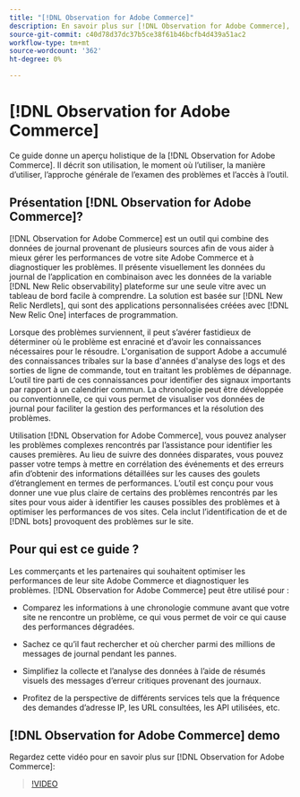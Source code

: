 ```yaml
---
title: "[!DNL Observation for Adobe Commerce]"
description: En savoir plus sur [!DNL Observation for Adobe Commerce], ses utilisations, le moment d’utilisation et comment y accéder.
source-git-commit: c40d78d37dc37b5ce38f61b46bcfb4d439a51ac2
workflow-type: tm+mt
source-wordcount: '362'
ht-degree: 0%

---
```


# [!DNL Observation for Adobe Commerce]

Ce guide donne un aperçu holistique de la [!DNL Observation for Adobe Commerce]. Il décrit son utilisation, le moment où l’utiliser, la manière d’utiliser, l’approche générale de l’examen des problèmes et l’accès à l’outil.

## Présentation [!DNL Observation for Adobe Commerce]?

[!DNL Observation for Adobe Commerce] est un outil qui combine des données de journal provenant de plusieurs sources afin de vous aider à mieux gérer les performances de votre site Adobe Commerce et à diagnostiquer les problèmes. Il présente visuellement les données du journal de l’application en combinaison avec les données de la variable [!DNL New Relic observability] plateforme sur une seule vitre avec un tableau de bord facile à comprendre. La solution est basée sur [!DNL New Relic Nerdlets], qui sont des applications personnalisées créées avec [!DNL New Relic One] interfaces de programmation.

Lorsque des problèmes surviennent, il peut s’avérer fastidieux de déterminer où le problème est enraciné et d’avoir les connaissances nécessaires pour le résoudre. L&#39;organisation de support Adobe a accumulé des connaissances tribales sur la base d&#39;années d&#39;analyse des logs et des sorties de ligne de commande, tout en traitant les problèmes de dépannage. L’outil tire parti de ces connaissances pour identifier des signaux importants par rapport à un calendrier commun. La chronologie peut être développée ou conventionnelle, ce qui vous permet de visualiser vos données de journal pour faciliter la gestion des performances et la résolution des problèmes.

Utilisation [!DNL Observation for Adobe Commerce], vous pouvez analyser les problèmes complexes rencontrés par l’assistance pour identifier les causes premières. Au lieu de suivre des données disparates, vous pouvez passer votre temps à mettre en corrélation des événements et des erreurs afin d’obtenir des informations détaillées sur les causes des goulets d’étranglement en termes de performances. L’outil est conçu pour vous donner une vue plus claire de certains des problèmes rencontrés par les sites pour vous aider à identifier les causes possibles des problèmes et à optimiser les performances de vos sites. Cela inclut l’identification de et de [!DNL bots] provoquent des problèmes sur le site.

## Pour qui est ce guide ?

Les commerçants et les partenaires qui souhaitent optimiser les performances de leur site Adobe Commerce et diagnostiquer les problèmes. [!DNL Observation for Adobe Commerce] peut être utilisé pour :

* Comparez les informations à une chronologie commune avant que votre site ne rencontre un problème, ce qui vous permet de voir ce qui cause des performances dégradées.

* Sachez ce qu’il faut rechercher et où chercher parmi des millions de messages de journal pendant les pannes.

* Simplifiez la collecte et l’analyse des données à l’aide de résumés visuels des messages d’erreur critiques provenant des journaux.

* Profitez de la perspective de différents services tels que la fréquence des demandes d’adresse IP, les URL consultées, les API utilisées, etc.

## [!DNL Observation for Adobe Commerce] demo

Regardez cette vidéo pour en savoir plus sur [!DNL Observation for Adobe Commerce]:

>[!VIDEO](https://video.tv.adobe.com/v/344444?quality=12)
